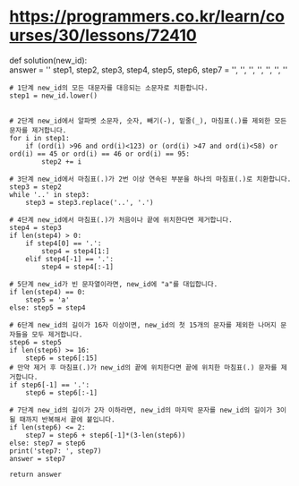 # https://programmers.co.kr/learn/courses/30/lessons/72410

def solution(new_id):  
    answer = ''
    step1, step2, step3, step4, step5, step6, step7 = '', '', '', '', '', '', ''

    # 1단계 new_id의 모든 대문자를 대응되는 소문자로 치환합니다.
    step1 = new_id.lower()

    
    # 2단계 new_id에서 알파벳 소문자, 숫자, 빼기(-), 밑줄(_), 마침표(.)를 제외한 모든 문자를 제거합니다.
    for i in step1:
        if (ord(i) >96 and ord(i)<123) or (ord(i) >47 and ord(i)<58) or ord(i) == 45 or ord(i) == 46 or ord(i) == 95:
            step2 += i

    # 3단계 new_id에서 마침표(.)가 2번 이상 연속된 부분을 하나의 마침표(.)로 치환합니다.
    step3 = step2
    while '..' in step3:
        step3 = step3.replace('..', '.')
    
    # 4단계 new_id에서 마침표(.)가 처음이나 끝에 위치한다면 제거합니다.
    step4 = step3
    if len(step4) > 0:
        if step4[0] == '.':
            step4 = step4[1:]
        elif step4[-1] == '.':
            step4 = step4[:-1]
    
    # 5단계 new_id가 빈 문자열이라면, new_id에 "a"를 대입합니다.
    if len(step4) == 0:
        step5 = 'a'
    else: step5 = step4
        
    # 6단계 new_id의 길이가 16자 이상이면, new_id의 첫 15개의 문자를 제외한 나머지 문자들을 모두 제거합니다.
    step6 = step5
    if len(step6) >= 16:
        step6 = step6[:15]
    # 만약 제거 후 마침표(.)가 new_id의 끝에 위치한다면 끝에 위치한 마침표(.) 문자를 제거합니다.
    if step6[-1] == '.':
        step6 = step6[:-1]

    # 7단계 new_id의 길이가 2자 이하라면, new_id의 마지막 문자를 new_id의 길이가 3이 될 때까지 반복해서 끝에 붙입니다.
    if len(step6) <= 2:
        step7 = step6 + step6[-1]*(3-len(step6))
    else: step7 = step6
    print('step7: ', step7)    
    answer = step7
    
    return answer

#
